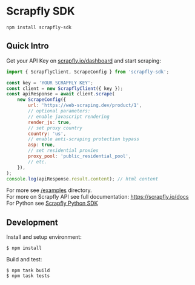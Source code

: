 # Scrapfly SDK

`npm install scrapfly-sdk`

## Quick Intro

Get your API Key on [scrapfly.io/dashboard](https://scrapfly.io/dashboard) and start scraping:

```javascript
import { ScrapflyClient, ScrapeConfig } from 'scrapfly-sdk';

const key = 'YOUR SCRAPFLY KEY';
const client = new ScrapflyClient({ key });
const apiResponse = await client.scrape(
    new ScrapeConfig({
        url: 'https://web-scraping.dev/product/1',
        // optional parameters:
        // enable javascript rendering
        render_js: true,
        // set proxy country
        country: 'us',
        // enable anti-scraping protection bypass
        asp: true,
        // set residential proxies
        proxy_pool: 'public_residential_pool',
        // etc.
    }),
);
console.log(apiResponse.result.content); // html content
```

For more see [/examples](/examples/) directory.  
For more on Scrapfly API see full documentation: <https://scrapfly.io/docs>  
For Python see [Scrapfly Python SDK](https://github.com/scrapfly/python-scrapfly)  
    
## Development

Install and setup environment:

```shell
$ npm install
```

Build and test:

```shell
$ npm task build
$ npm task tests
```
